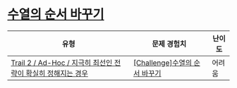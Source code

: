 # [수열의 순서 바꾸기](https://www.codetree.ai/trails/complete/curated-cards/challenge-reorder-sequence)

|유형|문제 경험치|난이도|
|---|---|---|
|[Trail 2 / Ad-Hoc / 지극히 최선인 전략이 확실히 정해지는 경우](https://www.codetree.ai/trail-info/novice-mid/)|[[Challenge]수열의 순서 바꾸기](https://www.codetree.ai/trails/complete/curated-cards/challenge-reorder-sequence/)|어려움|

